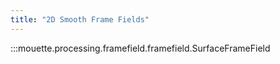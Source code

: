 ```yaml
---
title: "2D Smooth Frame Fields"
---
```


:::mouette.processing.framefield.framefield.SurfaceFrameField